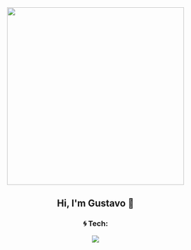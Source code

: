 <div align="center">
  <div id="header">
    <img src="https://media.giphy.com/media/Qo2dupDib32rkTY4hX/giphy.gif" width="400"/>
  </div>
  
  ## Hi, I'm Gustavo :love_you_gesture:

  ### 	:cyclone: Tech:
  
<img src="https://skillicons.dev/icons?i=git,html,css,js,py&theme=light&perline=5"/>
  
